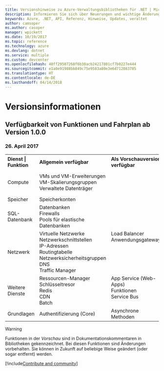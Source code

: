 ```yaml
---
title: Versionshinweise zu Azure-Verwaltungsbibliotheken für .NET | Microsoft-Dokumentation
description: Informieren Sie sich über Neuerungen und wichtige Änderungen in den Azure-Verwaltungsbibliotheken für .NET.
keywords: Azure, .NET, API, Referenz, Hinweise, Updates, veraltet
author: camsoper
ms.author: casoper
manager: wpickett
ms.date: 10/19/2017
ms.topic: reference
ms.technology: azure
ms.devlang: dotnet
ms.service: multiple
ms.custom: devcenter
ms.openlocfilehash: 48ff29507268f6b38acb24217801cf7b0227e444
ms.sourcegitcommit: e1a0e91988bb849c75e9583a80e3e6d712083785
ms.translationtype: HT
ms.contentlocale: de-DE
ms.lasthandoff: 04/14/2018
---
```

# <a name="release-notes"></a>Versionsinformationen 

## <a name="feature-availability-and-road-map-as-of-version-100"></a>Verfügbarkeit von Funktionen und Fahrplan ab Version 1.0.0 ##
### <a name="april-26-2017"></a>26. April 2017

<table>
  <tr>
    <th align="left">Dienst | Funktion</th>
    <th align="left">Allgemein verfügbar</th>
    <th align="left">Als Vorschauversion verfügbar</th>
    <th align="left">In Kürze verfügbar</th>
  </tr>
  <tr>
    <td>Compute</td>
    <td>VMs und VM-Erweiterungen<br>VM-Skalierungsgruppen<br>Verwaltete Datenträger</td>
    <td></td>
    <td valign="top">Azure Container Service<br>Azure-Containerregistrierung</td>
  </tr>
  <tr>
    <td>Speicher</td>
    <td>Speicherkonten</td>
    <td></td>
    <td>Verschlüsselung</td>
  </tr>
  <tr>
    <td>SQL-Datenbank</td>
    <td>Datenbanken<br>Firewalls<br>Pools für elastische Datenbanken</td>
    <td></td>
    <td valign="top"></td>
  </tr>
  <tr>
    <td>Netzwerk</td>
    <td>Virtuelle Netzwerke<br>Netzwerkschnittstellen<br>IP-Adressen<br>Routingtabelle<br>Netzwerksicherheitsgruppen<br>DNS<br>Traffic Manager</td>
    <td valign="top">Load Balancer<br>Anwendungsgateways</td>
    <td valign="top"></td>
  </tr>
  <tr>
    <td>Weitere Dienste</td>
    <td>Ressourcen-Manager<br>Schlüsseltresor<br>Redis<br>CDN<br>Batch</td>
    <td valign="top">App Service (Web-Apps)<br>Funktionen<br>Service Bus</td>
    <td valign="top">Überwachen<br>Graph (rollenbasierte Zugriffssteuerung)<br>Azure Cosmos DB<br>Scheduler</td>
  </tr>
  <tr>
    <td>Grundlagen</td>
    <td>Authentifizierung (Core)</td>
    <td>Asynchrone Methoden</td>
    <td valign="top"></td>
  </tr>
</table>

> [!WARNING] 
> Funktionen in der *Vorschau* sind in Dokumentationskommentaren in Bibliotheken gekennzeichnet. Bei diesen Funktionen sind Änderungen vorbehalten. Sie können in Zukunft auf beliebige Weise geändert (oder sogar entfernt) werden.

[!include[Contribute and community](includes/contribute.md)]
